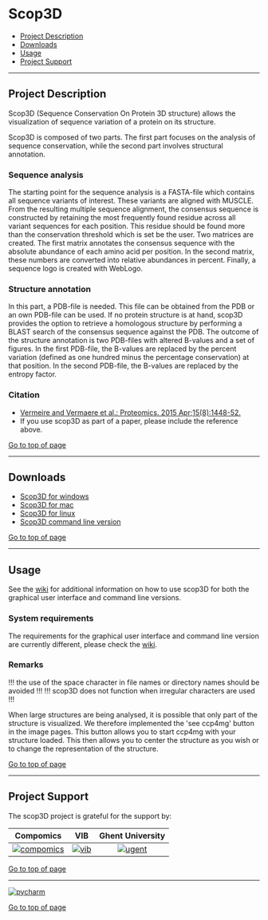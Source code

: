 # Scop3D

 * [Project Description](#project-description)
 * [Downloads](#downloads)
 * [Usage](#usage)
 * [Project Support](#project-support)

----

## Project Description

Scop3D (Sequence Conservation On Protein 3D structure) allows the visualization of sequence variation of a protein on its structure.

Scop3D is composed of two parts. The first part focuses on the analysis of sequence conservation, while the second part involves structural annotation.

### Sequence analysis

The starting point for the sequence analysis is a FASTA-file which contains all sequence variants of interest. These variants are aligned with MUSCLE. From the resulting multiple sequence alignment, the consensus sequence is constructed by retaining the most frequently found residue across all variant sequences for each position. This residue should be found more than the conservation threshold which is set be the user. Two matrices are created. The first matrix annotates the consensus sequence with the absolute abundance of each amino acid per position. In the second matrix, these numbers are converted into relative abundances in percent. Finally, a sequence logo is created with WebLogo.

### Structure annotation

In this part, a PDB-file is needed. This file can be obtained from the PDB or an own PDB-file can be used. If no protein structure is at hand, scop3D provides the option to retrieve a homologous structure by performing a BLAST search of the consensus sequence against the PDB. The outcome of the structure annotation is two PDB-files with altered B-values and a set of figures. In the first PDB-file, the B-values are replaced by the percent variation (defined as one hundred minus the percentage conservation) at that position. In the second PDB-file, the B-values are replaced by the entropy factor.

### Citation
 * [Vermeire and Vermaere et al.: Proteomics. 2015 Apr;15(8):1448-52.](http://www.ncbi.nlm.nih.gov/pubmed/25641949)
 * If you use scop3D as part of a paper, please include the reference above.

[Go to top of page](#scop3d)

----

## Downloads

  * [Scop3D for windows](http://genesis.ugent.be/colims/scop3D-Windows-Version)
  * [Scop3D for mac](http://genesis.ugent.be/downloadredirect.php?toolname=scop3D-mac)
  * [Scop3D for linux](http://genesis.ugent.be/downloadredirect.php?toolname=scop3D-linux)
  * [Scop3D command line version](https://github.com/compomics/scop3d/blob/master/scop3D/command_line.py)

[Go to top of page](#scop3d)

----

## Usage
See the [wiki](https://github.com/compomics/scop3d/wiki) for additional information on how to use scop3D for both the graphical user interface and command line versions.

### System requirements
The requirements for the graphical user interface and command line version are currently different, please check the [wiki](https://github.com/compomics/scop3d/wiki).

### Remarks
!!! the use of the space character in file names or directory names should be avoided !!!
!!! scop3D does not function when irregular characters are used !!!

When large structures are being analysed, it is possible that only part of the structure is visualized. We therefore implemented the 'see ccp4mg' button in the image pages. This button allows you to start ccp4mg with your structure loaded. This then allows you to center the structure as you wish or to change the representation of the structure.

[Go to top of page](#scop3d)

----

## Project Support

The scop3D project is grateful for the support by:

| Compomics | VIB | Ghent University|
|:--:|:--:|:--:|
| [![compomics](http://genesis.ugent.be/public_data/image/compomics.png)](http://www.compomics.com) | [![vib](http://genesis.ugent.be/public_data/image/vib.png)](http://www.vib.be) | [![ugent](http://genesis.ugent.be/public_data/image/ugent.png)](http://www.ugent.be/en) |

[Go to top of page](#scop3d)

----

[![pycharm](https://www.jetbrains.com/pycharm/docs/logo_pycharm.png)](https://www.jetbrains.com/pycharm/)

[Go to top of page](#scop3d)
